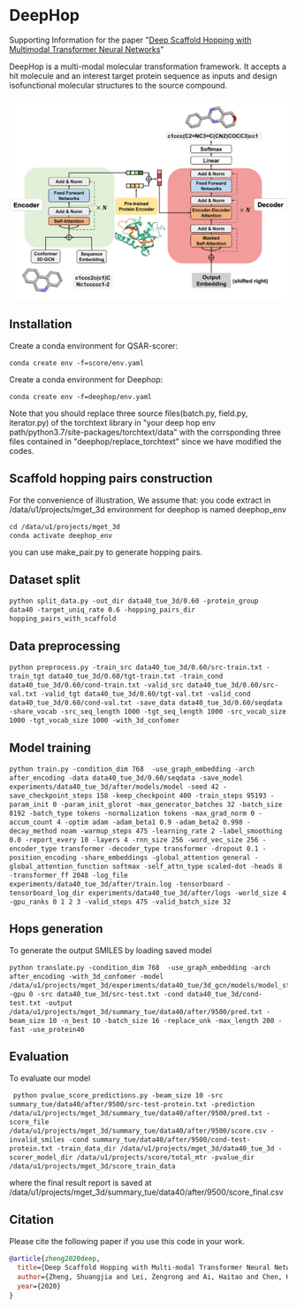 # DeepHop

Supporting Information for the paper "[Deep Scaffold Hopping with Multimodal Transformer Neural Networks](https://chemrxiv.org/engage/chemrxiv/article-details/60c75035f96a005e48287d8f)"

DeepHop is a multi-modal molecular transformation framework. It accepts a hit molecule and an interest target protein sequence as inputs and design isofunctional molecular structures to the source compound.

![DeepHop](Image/DeepHop.jpg)



## Installation

Create a conda environment for QSAR-scorer:
```shell script
conda create env -f=score/env.yaml
```

Create a conda environment for Deephop:
```shell script
conda create env -f=deephop/env.yaml
```
Note that you should replace three source files(batch.py, field.py, iterator.py) of the torchtext library in "your deep hop env path/python3.7/site-packages/torchtext/data"  with the corrsponding three files contained in "deephop/replace_torchtext" since we have modified the codes.


## Scaffold hopping pairs construction
For the convenience of illustration, We assume that:
you code extract in  /data/u1/projects/mget_3d
environment for deephop is named deephop_env

```shell script
cd /data/u1/projects/mget_3d
conda activate deephop_env
```
you can use make_pair.py to generate hopping pairs.

## Dataset split
```shell script
python split_data.py -out_dir data40_tue_3d/0.60 -protein_group  data40 -target_uniq_rate 0.6 -hopping_pairs_dir hopping_pairs_with_scaffold
```

## Data preprocessing
```shell script
python preprocess.py -train_src data40_tue_3d/0.60/src-train.txt -train_tgt data40_tue_3d/0.60/tgt-train.txt -train_cond data40_tue_3d/0.60/cond-train.txt -valid_src data40_tue_3d/0.60/src-val.txt -valid_tgt data40_tue_3d/0.60/tgt-val.txt -valid_cond data40_tue_3d/0.60/cond-val.txt -save_data data40_tue_3d/0.60/seqdata -share_vocab -src_seq_length 1000 -tgt_seq_length 1000 -src_vocab_size 1000 -tgt_vocab_size 1000 -with_3d_confomer
```

## Model training
```shell script
python train.py -condition_dim 768  -use_graph_embedding -arch after_encoding -data data40_tue_3d/0.60/seqdata -save_model experiments/data40_tue_3d/after/models/model -seed 42 -save_checkpoint_steps 158 -keep_checkpoint 400 -train_steps 95193 -param_init 0 -param_init_glorot -max_generator_batches 32 -batch_size 8192 -batch_type tokens -normalization tokens -max_grad_norm 0 -accum_count 4 -optim adam -adam_beta1 0.9 -adam_beta2 0.998 -decay_method noam -warmup_steps 475 -learning_rate 2 -label_smoothing 0.0 -report_every 10 -layers 4 -rnn_size 256 -word_vec_size 256 -encoder_type transformer -decoder_type transformer -dropout 0.1 -position_encoding -share_embeddings -global_attention general -global_attention_function softmax -self_attn_type scaled-dot -heads 8 -transformer_ff 2048 -log_file experiments/data40_tue_3d/after/train.log -tensorboard -tensorboard_log_dir experiments/data40_tue_3d/after/logs -world_size 4 -gpu_ranks 0 1 2 3 -valid_steps 475 -valid_batch_size 32
```

## Hops generation
To generate the output SMILES by loading saved model
```shell script
python translate.py -condition_dim 768  -use_graph_embedding -arch after_encoding -with_3d_confomer -model /data/u1/projects/mget_3d/experiments/data40_tue/3d_gcn/models/model_step_9500.pt -gpu 0 -src data40_tue_3d/src-test.txt -cond data40_tue_3d/cond-test.txt -output /data/u1/projects/mget_3d/summary_tue/data40/after/9500/pred.txt -beam_size 10 -n_best 10 -batch_size 16 -replace_unk -max_length 200 -fast -use_protein40
```

## Evaluation

To evaluate our model
```shell script
 python pvalue_score_predictions.py -beam_size 10 -src summary_tue/data40/after/9500/src-test-protein.txt -prediction /data/u1/projects/mget_3d/summary_tue/data40/after/9500/pred.txt -score_file /data/u1/projects/mget_3d/summary_tue/data40/after/9500/score.csv -invalid_smiles -cond summary_tue/data40/after/9500/cond-test-protein.txt -train_data_dir /data/u1/projects/mget_3d/data40_tue_3d -scorer_model_dir /data/u1/projects/score/total_mtr -pvalue_dir /data/u1/projects/mget_3d/score_train_data
```
where the final result report is saved at /data/u1/projects/mget_3d/summary_tue/data40/after/9500/score_final.csv

## Citation

Please cite the following paper if you use this code in your work.
```bibtex
@article{zheng2020deep,
  title={Deep Scaffold Hopping with Multi-modal Transformer Neural Networks},
  author={Zheng, Shuangjia and Lei, Zengrong and Ai, Haitao and Chen, Hongming and Deng, Daiguo and Yang, Yuedong},
  year={2020}
}
```




